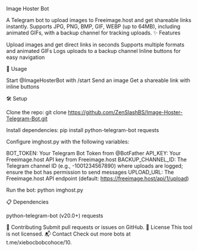 Image Hoster Bot

A Telegram bot to upload images to Freeimage.host and get shareable links instantly. Supports JPG, PNG, BMP, GIF, WEBP (up to 64MB), including animated GIFs, with a backup channel for tracking uploads.
✨ Features

Upload images and get direct links in seconds
Supports multiple formats and animated GIFs
Logs uploads to a backup channel
Inline buttons for easy navigation

🚀 Usage

Start @ImageHosterBot with /start
Send an image
Get a shareable link with inline buttons

🛠️ Setup

Clone the repo:
git clone https://github.com/ZenSlashBS/Image-Hoster-Telegram-Bot.git


Install dependencies:
pip install python-telegram-bot requests


Configure imghost.py with the following variables:

BOT_TOKEN: Your Telegram Bot Token from @BotFather
API_KEY: Your Freeimage.host API key from Freeimage.host
BACKUP_CHANNEL_ID: The Telegram channel ID (e.g., -1001234567890) where uploads are logged; ensure the bot has permission to send messages
UPLOAD_URL: The Freeimage.host API endpoint (default: https://freeimage.host/api/1/upload)


Run the bot:
python imghost.py



📋 Dependencies

python-telegram-bot (v20.0+)
requests

🤝 Contributing
Submit pull requests or issues on GitHub.
📜 License
This tool is not licensed.
📬 Contact
Check out more bots at t.me/xiebocbobcohoce/10.
